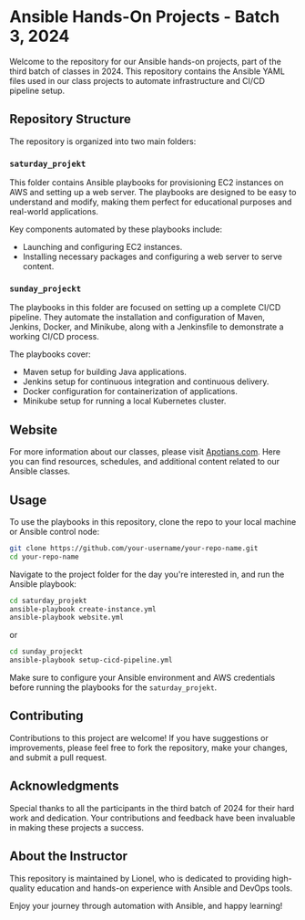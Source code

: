 # Ansible Hands-On Projects - Batch 3, 2024

Welcome to the repository for our Ansible hands-on projects, part of the third batch of classes in 2024. This repository contains the Ansible YAML files used in our class projects to automate infrastructure and CI/CD pipeline setup.

## Repository Structure

The repository is organized into two main folders:

### `saturday_projekt`

This folder contains Ansible playbooks for provisioning EC2 instances on AWS and setting up a web server. The playbooks are designed to be easy to understand and modify, making them perfect for educational purposes and real-world applications.

Key components automated by these playbooks include:
- Launching and configuring EC2 instances.
- Installing necessary packages and configuring a web server to serve content.

### `sunday_projeckt`

The playbooks in this folder are focused on setting up a complete CI/CD pipeline. They automate the installation and configuration of Maven, Jenkins, Docker, and Minikube, along with a Jenkinsfile to demonstrate a working CI/CD process.

The playbooks cover:
- Maven setup for building Java applications.
- Jenkins setup for continuous integration and continuous delivery.
- Docker configuration for containerization of applications.
- Minikube setup for running a local Kubernetes cluster.

## Website

For more information about our classes, please visit [Apotians.com](https://apotians.com). Here you can find resources, schedules, and additional content related to our Ansible classes.

## Usage

To use the playbooks in this repository, clone the repo to your local machine or Ansible control node:

```bash
git clone https://github.com/your-username/your-repo-name.git
cd your-repo-name
```

Navigate to the project folder for the day you're interested in, and run the Ansible playbook:

```bash
cd saturday_projekt
ansible-playbook create-instance.yml
ansible-playbook website.yml
```

or

```bash
cd sunday_projeckt
ansible-playbook setup-cicd-pipeline.yml
```

Make sure to configure your Ansible environment and AWS credentials before running the playbooks for the `saturday_projekt`.

## Contributing

Contributions to this project are welcome! If you have suggestions or improvements, please feel free to fork the repository, make your changes, and submit a pull request.

## Acknowledgments

Special thanks to all the participants in the third batch of 2024 for their hard work and dedication. Your contributions and feedback have been invaluable in making these projects a success.

## About the Instructor

This repository is maintained by Lionel, who is dedicated to providing high-quality education and hands-on experience with Ansible and DevOps tools.


Enjoy your journey through automation with Ansible, and happy learning!

